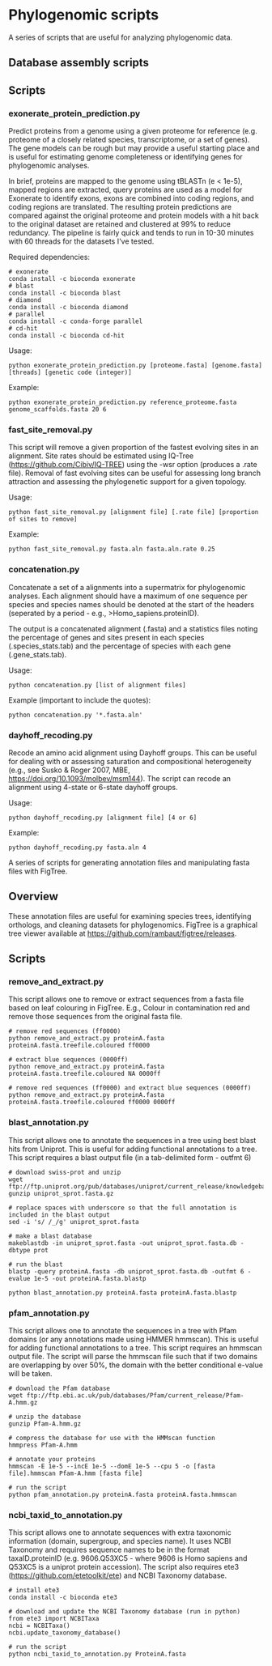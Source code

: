 # Phylogenomic scripts

A series of scripts that are useful for analyzing phylogenomic data.

## Database assembly scripts


## Scripts

### exonerate_protein_prediction.py

Predict proteins from a genome using a given proteome for reference (e.g. proteome of a closely related species, transcriptome, or a set of genes). The gene models can be rough but may provide a useful starting place and is useful for estimating genome completeness or identifying genes for phylogenomic analyses. 

In brief, proteins are mapped to the genome using tBLASTn (e < 1e-5), mapped regions are extracted, query proteins are used as a model for Exonerate to identify exons, exons are combined into coding regions, and coding regions are translated. The resulting protein predictions are compared against the original proteome and protein models with a hit back to the original dataset are retained and clustered at 99% to reduce redundancy. The pipeline is fairly quick and tends to run in 10-30 minutes with 60 threads for the datasets I've tested.

Required dependencies:
```
# exonerate
conda install -c bioconda exonerate
# blast
conda install -c bioconda blast
# diamond
conda install -c bioconda diamond
# parallel
conda install -c conda-forge parallel
# cd-hit
conda install -c bioconda cd-hit
```
Usage:
```
python exonerate_protein_prediction.py [proteome.fasta] [genome.fasta] [threads] [genetic code (integer)]
```
Example:
```
python exonerate_protein_prediction.py reference_proteome.fasta genome_scaffolds.fasta 20 6
```
### fast_site_removal.py

This script will remove a given proportion of the fastest evolving sites in an alignment. Site rates should be estimated using IQ-Tree (https://github.com/Cibiv/IQ-TREE) using the -wsr option (produces a .rate file). Removal of fast evolving sites can be useful for assessing long branch attraction and assessing the phylogenetic support for a given topology.

Usage:
```
python fast_site_removal.py [alignment file] [.rate file] [proportion of sites to remove]
```
Example:
```
python fast_site_removal.py fasta.aln fasta.aln.rate 0.25
```
### concatenation.py

Concatenate a set of a alignments into a supermatrix for phylogenomic analyses. Each alignment should have a maximum of one sequence per species and species names should be denoted at the start of the headers (seperated by a period - e.g., >Homo_sapiens.proteinID).

The output is a concatenated alignment (.fasta) and a statistics files noting the percentage of genes and sites present in each species (.species_stats.tab) and the percentage of species with each gene (.gene_stats.tab).

Usage:
```
python concatenation.py [list of alignment files]
```
Example (important to include the quotes):
```
python concatenation.py '*.fasta.aln'
```
### dayhoff_recoding.py

Recode an amino acid alignment using Dayhoff groups. This can be useful for dealing with or assessing saturation and compositional heterogeneity (e.g., see Susko & Roger 2007, MBE, https://doi.org/10.1093/molbev/msm144). The script can recode an alignment using 4-state or 6-state dayhoff groups.

Usage:
```
python dayhoff_recoding.py [alignment file] [4 or 6]
```
Example:
```
python dayhoff_recoding.py fasta.aln 4
```

A series of scripts for generating annotation files and manipulating fasta files with FigTree.

## Overview

These annotation files are useful for examining species trees, identifying orthologs, and cleaning datasets for phylogenomics. FigTree is a graphical tree viewer available at https://github.com/rambaut/figtree/releases.

## Scripts

### remove_and_extract.py

This script allows one to remove or extract sequences from a fasta file based on leaf colouring in FigTree. E.g., Colour in contamination red and remove those sequences from the original fasta file.

```
# remove red sequences (ff0000)
python remove_and_extract.py proteinA.fasta proteinA.fasta.treefile.coloured ff0000

# extract blue sequences (0000ff)
python remove_and_extract.py proteinA.fasta proteinA.fasta.treefile.coloured NA 0000ff

# remove red sequences (ff0000) and extract blue sequences (0000ff)
python remove_and_extract.py proteinA.fasta proteinA.fasta.treefile.coloured ff0000 0000ff
```

### blast_annotation.py

This script allows one to annotate the sequences in a tree using best blast hits from Uniprot. This is useful for adding functional annotations to a tree. This script requires a blast output file (in a tab-delimited form - outfmt 6) 

```
# download swiss-prot and unzip
wget ftp://ftp.uniprot.org/pub/databases/uniprot/current_release/knowledgebase/complete/uniprot_sprot.fasta.gz
gunzip uniprot_sprot.fasta.gz

# replace spaces with underscore so that the full annotation is included in the blast output
sed -i 's/ /_/g' uniprot_sprot.fasta

# make a blast database
makeblastdb -in uniprot_sprot.fasta -out uniprot_sprot.fasta.db -dbtype prot

# run the blast
blastp -query proteinA.fasta -db uniprot_sprot.fasta.db -outfmt 6 -evalue 1e-5 -out proteinA.fasta.blastp

python blast_annotation.py proteinA.fasta proteinA.fasta.blastp
```
### pfam_annotation.py

This script allows one to annotate the sequences in a tree with Pfam domains (or any annotations made using HMMER hmmscan). This is useful for adding functional annotations to a tree. This script requires an hmmscan output file. The script will parse the hmmscan file such that if two domains are overlapping by over 50%, the domain with the better conditional e-value will be taken.

```
# download the Pfam database
wget ftp://ftp.ebi.ac.uk/pub/databases/Pfam/current_release/Pfam-A.hmm.gz

# unzip the database
gunzip Pfam-A.hmm.gz

# compress the database for use with the HMMscan function
hmmpress Pfam-A.hmm

# annotate your proteins
hmmscan -E 1e-5 --incE 1e-5 --domE 1e-5 --cpu 5 -o [fasta file].hmmscan Pfam-A.hmm [fasta file]

# run the script
python pfam_annotation.py proteinA.fasta proteinA.fasta.hmmscan
```
### ncbi_taxid_to_annotation.py

This script allows one to annotate sequences with extra taxonomic information (domain, supergroup, and species name). It uses NCBI Taxonomy and requires sequence names to be in the format taxaID.proteinID (e.g. 9606.Q53XC5 - where 9606 is Homo sapiens and Q53XC5 is a uniprot protein accession). The script also requires ete3 (https://github.com/etetoolkit/ete) and NCBI Taxonomy database.

```
# install ete3
conda install -c bioconda ete3

# download and update the NCBI Taxonomy database (run in python)
from ete3 import NCBITaxa
ncbi = NCBITaxa()
ncbi.update_taxonomy_database()

# run the script
python ncbi_taxid_to_annotation.py ProteinA.fasta
```


